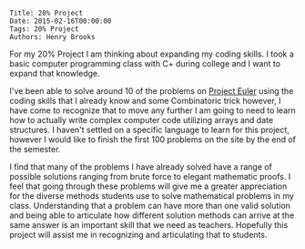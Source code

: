     Title: 20% Project
    Date: 2015-02-16T00:00:00
    Tags: 20% Project
    Authors: Henry Brooks

For my 20% Project I am thinking about expanding my coding skills. I took a basic computer programming class with C+ during college and I want to expand that knowledge.

<!-- more -->

I've been able to solve around 10 of the problems on [Project Euler](https://projecteuler.net/) using the coding skills that I already know and some Combinatoric trick however, I have come to recognize that to move any further I am going to need to learn how to actually write complex computer code utilizing arrays and date structures. I haven't settled on a specific language to learn for this project, however I would like to finish the first 100 problems on the site by the end of the semester.

I find that many of the problems I have already solved have a range of possible solutions ranging from brute force to elegant mathematic proofs. I feel that going through these problems will give me a greater appreciation for the diverse methods students use to solve mathematical problems in my class. Understanding that a problem can have more than one valid solution and being able to articulate how different solution methods can arrive at the same answer is an important skill that we need as teachers. Hopefully this project will assist me in recognizing and articulating that to students.
